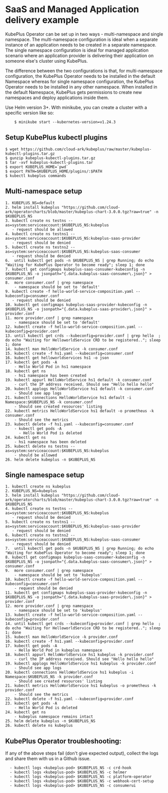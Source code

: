 SaaS and Managed Application delivery example
==============================================

KubePlus Operator can be set up in two ways - multi-namespace and single namespace.
The multi-namespace configuration is ideal when a separate instance of an application
needs to be created in a separate namespace. The single namespace configuration is
ideal for managed application scenario where an application provider is 
delivering their application on someone else's cluster using KubePlus.

The difference between the two configurations is that, for multi-namespace configuration, the KubePlus Operator needs to be installed in the
default Namespace whereas for single namespace configuration, the KubePlus Operator
needs to be installed in any other namespace. When installed in the default Namespace,
KubePlus gets permissions to create new namespaces and deploy applications inside them.

Use Helm version 3+. With minikube, you can create a cluster with a specific version like so:
```
    $ minikube start --kubernetes-version=v1.24.3
```

Setup KubePlus kubectl plugins
-------------------------------
```
$ wget https://github.com/cloud-ark/kubeplus/raw/master/kubeplus-kubectl-plugins.tar.gz
$ gunzip kubeplus-kubectl-plugins.tar.gz
$ tar -xvf kubeplus-kubectl-plugins.tar
$ export KUBEPLUS_HOME=`pwd`
$ export PATH=$KUBEPLUS_HOME/plugins/:$PATH
$ kubectl kubeplus commands
```



Multi-namespace setup
----------------------
```
1. KUBEPLUS_NS=default
2. helm install kubeplus "https://github.com/cloud-ark/operatorcharts/blob/master/kubeplus-chart-3.0.0.tgz?raw=true" -n $KUBEPLUS_NS
3. kubectl create ns testns --as=system:serviceaccount:$KUBEPLUS_NS:kubeplus
   - request should be allowed
4. kubectl create ns testns1 --as=system:serviceaccount:$KUBEPLUS_NS:kubeplus-saas-provider
   - request should be denied
5. kubectl create ns testns2 --as=system:serviceaccount:$KUBEPLUS_NS:kubeplus-saas-consumer
   - request should be denied
6.  until kubectl get pods -n $KUBEPLUS_NS | grep Running; do echo "Waiting for KubePlus Operator to become ready"; sleep 1; done
7. kubectl get configmaps kubeplus-saas-consumer-kubeconfig -n $KUBEPLUS_NS -o jsonpath="{.data.kubeplus-saas-consumer\.json}" > consumer.conf
8.  more consumer.conf | grep namespace
    - namespace should be set to 'default'
9. kubectl create -f hello-world-service-composition.yaml --kubeconfig=consumer.conf
   - request should be denied
10. kubectl get configmaps kubeplus-saas-provider-kubeconfig -n $KUBEPLUS_NS -o jsonpath="{.data.kubeplus-saas-provider\.json}" > provider.conf
11. more provider.conf | grep namespace
    - namespace should be set to 'default'
12. kubectl create -f hello-world-service-composition.yaml --kubeconfig=provider.conf
13. until kubectl get crds --kubeconfig=provider.conf | grep hello  ; do echo "Waiting for HelloworldService CRD to be registered.."; sleep 1; done
14. kubectl man HelloWorldService -k consumer.conf
15. kubectl create -f hs1.yaml --kubeconfig=consumer.conf
16. kubectl get helloworldservices hs1 -o json
17. kubectl get pods -A
    - Hello World Pod in hs1 namespace
18. kubectl get ns
    - hs1 namespace has been created
19. kubectl appurl HelloWorldService hs1 default -k consumer.conf
    - curl the IP address received. Should see "Hello hello hello"
20. kubectl applogs HelloWorldService hs1 default -k consumer.conf
    - Should see app logs
21. kubectl connections HelloWorldService hs1 default -i Namespace:$KUBEPLUS_NS -k consumer.conf
    - Should see created resources' listing
22. kubectl metrics HelloWorldService hs1 default -o prometheus -k consumer.conf
    - Should see the metrics
23. kubectl delete -f hs1.yaml --kubeconfig=consumer.conf
    - kubectl get pods -A
      - Hello World Pod is deleted
24. kubectl get ns
    - hs1 namespace has been deleted
25. kubectl delete ns testns --as=system:serviceaccount:$KUBEPLUS_NS:kubeplus
    - should be allowed
26. helm delete kubeplus -n $KUBEPLUS_NS
```

Single namespace setup
-----------------------
```
1. kubectl create ns kubeplus
2. KUBEPLUS_NS=kubeplus
3. helm install kubeplus "https://github.com/cloud-ark/operatorcharts/blob/master/kubeplus-chart-3.0.0.tgz?raw=true" -n $KUBEPLUS_NS
4. kubectl create ns testns --as=system:serviceaccount:$KUBEPLUS_NS:kubeplus
   - request should be denied
5. kubectl create ns testns1 --as=system:serviceaccount:$KUBEPLUS_NS:kubeplus-saas-provider
   - request should be denied
6. kubectl create ns testns2 --as=system:serviceaccount:$KUBEPLUS_NS:kubeplus-saas-consumer
   - request should be denied
7.  until kubectl get pods -n $KUBEPLUS_NS | grep Running; do echo "Waiting for KubePlus Operator to become ready"; sleep 1; done
8. kubectl get configmaps kubeplus-saas-consumer-kubeconfig -n $KUBEPLUS_NS -o jsonpath="{.data.kubeplus-saas-consumer\.json}" > consumer.conf
9.  more consumer.conf | grep namespace
    - namespace should be set to 'kubeplus'
10. kubectl create -f hello-world-service-composition.yaml --kubeconfig=consumer.conf
    - request should be denied
11. kubectl get configmaps kubeplus-saas-provider-kubeconfig -n $KUBEPLUS_NS -o jsonpath="{.data.kubeplus-saas-provider\.json}" > provider.conf
12. more provider.conf | grep namespace
    - namespace should be set to 'kubeplus'
13. kubectl create -f hello-world-service-composition.yaml --kubeconfig=provider.conf
14. until kubectl get crds --kubeconfig=provider.conf | grep hello  ; do echo "Waiting for HelloworldService CRD to be registered.."; sleep 1; done
15. kubectl man HelloWorldService -k provider.conf
16. kubectl create -f hs1.yaml --kubeconfig=provider.conf
17. kubectl get pods -A
    - Hello World Pod in kubeplus namespace
18. kubectl appurl HelloWorldService hs1 kubeplus -k provider.conf
    - curl the IP address received. Should see "Hello hello hello"
19. kubectl applogs HelloWorldService hs1 kubeplus -k provider.conf
    - Should see app logs
20. kubectl connections HelloWorldService hs1 kubeplus -i Namespace:$KUBEPLUS_NS -k provider.conf
    - Should see created resources' listing
21. kubectl metrics HelloWorldService hs1 kubeplus -o prometheus -k provider.conf
    - Should see the metrics
22. kubectl delete -f hs1.yaml --kubeconfig=provider.conf
23. kubectl get pods -A
    - Hello World Pod is deleted
24. kubectl get ns
    - kubeplus namespace remains intact
25. helm delete kubeplus -n $KUBEPLUS_NS
26. kubectl delete ns kubeplus
```

KubePlus Operator troubleshooting:
-----------------------------------
If any of the above steps fail (don't give expected output), collect the logs and share them with us in a Github issue.

```
  - kubectl logs <kubeplus-pod> $KUBEPLUS_NS -c crd-hook
  - kubectl logs <kubeplus-pod> $KUBEPLUS_NS -c helmer
  - kubectl logs <kubeplus-pod> $KUBEPLUS_NS -c platform-operator
  - kubectl logs <kubeplus-pod> $KUBEPLUS_NS -c webhook-cert-setup
  - kubectl logs <kubeplus-pod> $KUBEPLUS_NS -c consumerui
```

